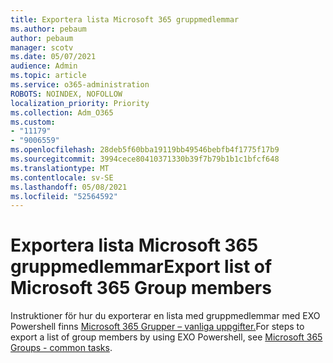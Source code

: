 ```yaml
---
title: Exportera lista Microsoft 365 gruppmedlemmar
ms.author: pebaum
author: pebaum
manager: scotv
ms.date: 05/07/2021
audience: Admin
ms.topic: article
ms.service: o365-administration
ROBOTS: NOINDEX, NOFOLLOW
localization_priority: Priority
ms.collection: Adm_O365
ms.custom:
- "11179"
- "9006559"
ms.openlocfilehash: 28deb5f60bba19119bb49546bebfb4f1775f17b9
ms.sourcegitcommit: 3994cece80410371330b39f7b79b1b1c1bfcf648
ms.translationtype: MT
ms.contentlocale: sv-SE
ms.lasthandoff: 05/08/2021
ms.locfileid: "52564592"
---
```

# <a name="export-list-of-microsoft-365-group-members"></a><span data-ttu-id="d1e0d-102">Exportera lista Microsoft 365 gruppmedlemmar</span><span class="sxs-lookup"><span data-stu-id="d1e0d-102">Export list of Microsoft 365 Group members</span></span>

<span data-ttu-id="d1e0d-103">Instruktioner för hur du exporterar en lista med gruppmedlemmar med EXO Powershell finns [Microsoft 365 Grupper – vanliga uppgifter.](https://aka.ms/M365GroupExport)</span><span class="sxs-lookup"><span data-stu-id="d1e0d-103">For steps to export a list of group members by using EXO Powershell, see [Microsoft 365 Groups - common tasks](https://aka.ms/M365GroupExport).</span></span>